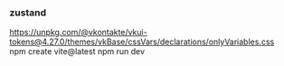 ### zustand  
  
https://unpkg.com/@vkontakte/vkui-tokens@4.27.0/themes/vkBase/cssVars/declarations/onlyVariables.css  
npm create vite@latest
npm run dev 